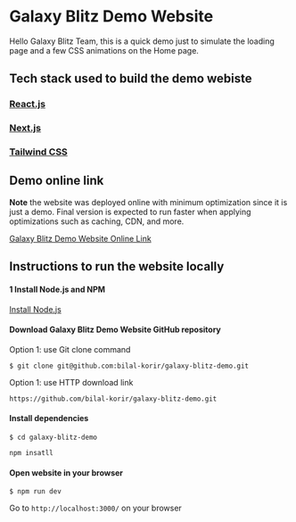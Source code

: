 # Galaxy Blitz Demo Website

Hello Galaxy Blitz Team, this is a quick demo just to simulate the loading page and a few CSS animations on the Home page.

## Tech stack used to build the demo webiste

### [React.js](https://github.com/facebook/react/)
### [Next.js](https://nextjs.org/)
### [Tailwind CSS](https://tailwindcss.com/)

## Demo online link  

**Note** the website was deployed online with minimum optimization since it is just a demo. Final version is expected to run faster when applying optimizations such as caching, CDN, and more.

[Galaxy Blitz Demo Website Online Link](https://main.d3sbu0zfa620hu.amplifyapp.com)
	
## Instructions to run the website locally

#### 1 Install Node.js and NPM

[Install Node.js](https://nodejs.dev/)

#### Download Galaxy Blitz Demo Website GitHub repository

Option 1: use Git clone command 

`$ git clone git@github.com:bilal-korir/galaxy-blitz-demo.git`

Option 1: use HTTP download link

`https://github.com/bilal-korir/galaxy-blitz-demo.git`

#### Install dependencies

`$ cd galaxy-blitz-demo`

`npm insatll`

#### Open website in your browser

`$ npm run dev`

Go to `http://localhost:3000/` on your browser


